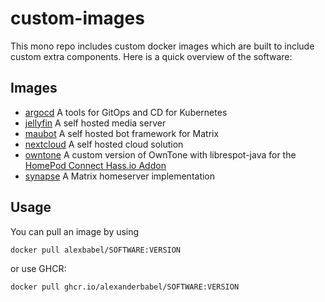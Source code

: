 # custom-images

This mono repo includes custom docker images which are built to include custom extra components. Here is a quick overview of the software:

## Images

- [argocd](argocd) A tools for GitOps and CD for Kubernetes
- [jellyfin](jellyfin) A self hosted media server
- [maubot](maubot) A self hosted bot framework for Matrix
- [nextcloud](nextcloud) A self hosted cloud solution
- [owntone](owntone) A custom version of OwnTone with librespot-java for the [HomePod Connect Hass.io Addon](https://community.home-assistant.io/t/homepod-connect-spotify-on-homepods-with-spotify-connect)
- [synapse](synapse) A Matrix homeserver implementation

## Usage

You can pull an image by using
```bash
docker pull alexbabel/SOFTWARE:VERSION
```
or use GHCR:
```bash
docker pull ghcr.io/alexanderbabel/SOFTWARE:VERSION
```
